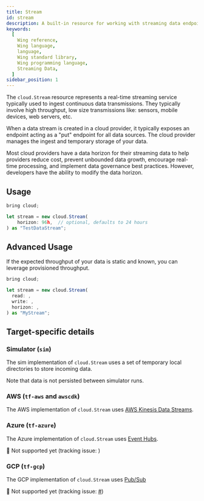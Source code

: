 ```yaml
---
title: Stream
id: stream
description: A built-in resource for working with streaming data endpoints.
keywords:
  [
    Wing reference,
    Wing language,
    language,
    Wing standard library,
    Wing programming language,
    Streaming Data,
  ]
sidebar_position: 1
---
```


The `cloud.Stream` resource represents a real-time streaming service typically used to ingest continuous data transmissions.
They typically involve high throughput, low size transmissions like: sensors, mobile devices, web servers, etc.

When a data stream is created in a cloud provider, it typically exposes an endpoint acting as a "put" endpoint for all data sources. The cloud provider manages the ingest and temporary storage of your data. 

Most cloud providers have a data horizon for their streaming data to help providers reduce cost, prevent unbounded data growth, encourage real-time processing, and implement data governance best practices. However, developers have the ability to modify the data horizon.

## Usage

```ts
bring cloud;

let stream = new cloud.Stream(
    horizon: 96h,  // optional, defaults to 24 hours
) as "TestDataStream";
```

## Advanced Usage

If the expected throughput of your data is static and known, you can leverage provisioned throughput.

```ts
bring cloud;

let stream = new cloud.Stream(
  read: ,
  write: ,
  horizon: ,
) as "MyStream";
```

## Target-specific details

### Simulator (`sim`)

The sim implementation of `cloud.Stream` uses a set of temporary local directories to store incoming data.

Note that data is not persisted between simulator runs.

### AWS (`tf-aws` and `awscdk`)

The AWS implementation of `cloud.Stream` uses [AWS Kinesis Data Streams](https://aws.amazon.com/kinesis/data-streams/).

### Azure (`tf-azure`)

The Azure implementation of `cloud.Stream` uses [Event Hubs](https://azure.microsoft.com/products/event-hubs).

🚧 Not supported yet (tracking issue: [](https://github.com/winglang/wing/issues/))

### GCP (`tf-gcp`)

The GCP implementation of `cloud.Stream` uses [Pub/Sub](https://cloud.google.com/pubsub)

🚧 Not supported yet (tracking issue: [#](https://github.com/winglang/wing/issues/))
